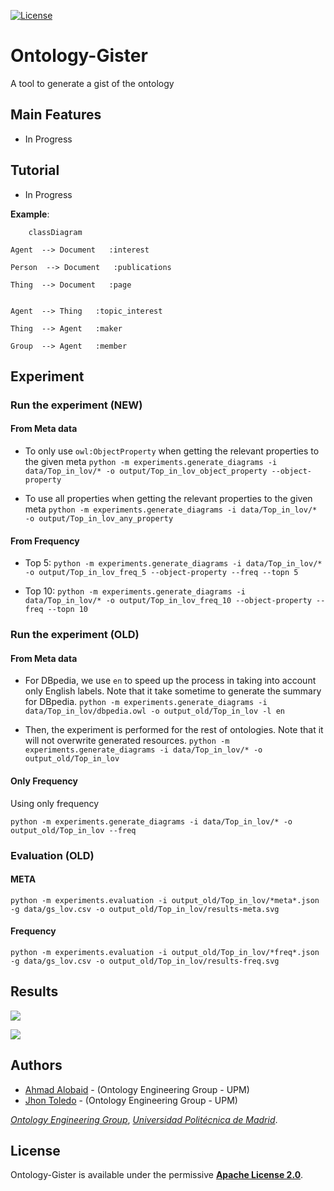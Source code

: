 [![License](https://camo.githubusercontent.com/d6aa9e530d2e113934db4c4c984411041c92b3a120223790c67d37291d373822/68747470733a2f2f696d672e736869656c64732e696f2f707970692f6c2f6d6f7270682d6b67632e737667)](https://github.com/oeg-upm/morph-kgc/blob/main/LICENSE) 

# Ontology-Gister

A tool to generate a gist of the ontology


## Main Features

* In Progress

## Tutorial

* In Progress



**Example**:



```mermaid
	classDiagram

Agent  --> Document   :interest  

Person  --> Document   :publications  

Thing  --> Document   :page  


Agent  --> Thing   :topic_interest  

Thing  --> Agent   :maker  

Group  --> Agent   :member  

```

## Experiment

### Run the experiment (NEW)

#### From Meta data

* To only use `owl:ObjectProperty` when getting the relevant properties to the given meta
```python -m experiments.generate_diagrams -i data/Top_in_lov/* -o output/Top_in_lov_object_property --object-property```

* To use all properties when getting the relevant properties to the given meta
```python -m experiments.generate_diagrams -i data/Top_in_lov/* -o output/Top_in_lov_any_property```

#### From Frequency

* Top 5: ```python -m experiments.generate_diagrams -i data/Top_in_lov/* -o output/Top_in_lov_freq_5 --object-property --freq --topn 5```

* Top 10: ```python -m experiments.generate_diagrams -i data/Top_in_lov/* -o output/Top_in_lov_freq_10 --object-property --freq --topn 10```


### Run the experiment (OLD)

#### From Meta data

* For DBpedia, we use `en` to speed up the process in taking into account only English labels. Note that it take sometime to generate the summary for DBpedia.
```python -m experiments.generate_diagrams -i data/Top_in_lov/dbpedia.owl -o output_old/Top_in_lov -l en```

* Then, the experiment is performed for the rest of ontologies. Note that it will not overwrite generated resources. 
```python -m experiments.generate_diagrams -i data/Top_in_lov/* -o output_old/Top_in_lov```

#### Only Frequency
Using only frequency

```
python -m experiments.generate_diagrams -i data/Top_in_lov/* -o output_old/Top_in_lov --freq
```

### Evaluation (OLD)

#### META
```
python -m experiments.evaluation -i output_old/Top_in_lov/*meta*.json  -g data/gs_lov.csv -o output_old/Top_in_lov/results-meta.svg
```

#### Frequency
```
python -m experiments.evaluation -i output_old/Top_in_lov/*freq*.json  -g data/gs_lov.csv -o output_old/Top_in_lov/results-freq.svg
```


## Results

![](output_old/Top_in_lov/results-meta.svg)

![](output_old/Top_in_lov/results-freq.svg)

## Authors

- [Ahmad Alobaid](https://github.com/ahmad88me) - (Ontology Engineering Group - UPM)
- [Jhon Toledo](https://github.com/jatoledo) - (Ontology Engineering Group - UPM)

*[Ontology Engineering Group](https://oeg.fi.upm.es/)*, *[Universidad Politécnica de Madrid](https://www.upm.es/internacional)*.

## License

Ontology-Gister is available under the permissive **[Apache License 2.0](https://github.com/oeg-upm/Morph-KGC/blob/main/LICENSE)**.
